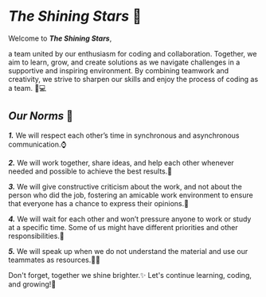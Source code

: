 # _The Shining Stars_ 🌟

Welcome to **_The Shining Stars_**,  

a team united by our enthusiasm for coding and collaboration.
Together, we aim to learn, grow, and create solutions as we navigate challenges
in a supportive and inspiring environment.
By combining teamwork and creativity, we strive to sharpen our skills and
enjoy the process of coding as a team. 🚀💻

## _Our Norms_ 🌠

**_1._** We will respect each other’s time in synchronous and asynchronous communication.⌚

**_2._** We will work together, share ideas, and help each other whenever needed
and possible to achieve the best results.🤝

**_3._** We will give constructive criticism about the work, and not about the person
who did the job, fostering an amicable work environment to ensure that everyone
has a chance to express their opinions.💭

**_4._** We will wait for each other and won’t pressure anyone to work or study
at a specific time. Some of us might have different priorities and other responsibilities.🤗

**_5._** We will speak up when we do not understand the material and use our teammates
as resources.🙋🏻

Don't forget, together we shine brighter.✨ Let's continue learning, coding, and growing\!🙌
